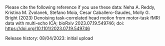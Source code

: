 Please cite the following reference if you use these data:
Neha A. Reddy, Kristina M. Zvolanek, Stefano Moia, Cesar Caballero-Gaudes, Molly G. Bright (2023) Denoising task-correlated head motion from motor-task fMRI data with multi-echo ICA; bioRxiv 2023.07.19.549746; doi: https://doi.org/10.1101/2023.07.19.549746

Release history:
08/04/2023: initial upload
